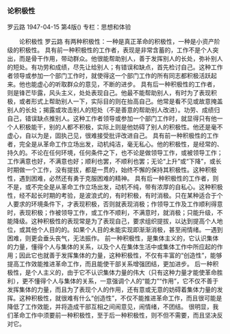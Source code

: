 ### 论积极性
罗云路
1947-04-15
第4版()
专栏：思想和体验

　　论积极性
    罗云路
    有两种积极性：一种是真正革命的积极性，一种是小资产阶级的积极性。
    具有前一种积极性的工作者，表现是非常含蓄的，工作不是个人突出，而是骨干作用，带动群众。他很能帮助别人，善于发挥别人的长处，弥补别人的短处。有功劳和成绩，尽先让给别人；有错误和缺点，首先检讨自己。这种工作者领导或参加一个部门工作时，就使得这一个部门工作的所有同志都积极活跃起来。他也能虚心的听取群众的意见，不断的进步。
    具有后一种积极性的工作者，则是锋芒毕露，风头主义，处处表现自己。他最不能帮助别人，有时为了表现积极，或者形式上帮助别人一下，实际目的则在抬高自己。他常是看不见或故意掩盖别人的长处；揭露或攻击别人的短处（不是善意的帮助别人改进）。功劳、成绩归自己，错误缺点推别人。这种工作者领导或参加一个部门工作时，就显得只有他一个人积极能干，别的人都不积极，实际上则是他妨碍了别人的积极性。他还是毫不虚心，自以为是，固执己见，很难接受批评改进自己。
    具有前一种积极性的工作者，完全是从革命工作立场出发，动机纯洁，毫无私心。他的积极性，是经常的、持久的。不论在任何环境，任何条件之下，也不论是做领导工作，或被领导工作；工作满意也好，不满意也好；顺利也罢，不顺利也罢；无论“上升”或“下降”，或长时期做一个工作，没有提拔，都是一贯的，始终不懈的保持其积极性。这种积极性，遇到困难，必然还有勇于克服困难的精神。
    具有后一种积极性的工作者，则不是，或不完全是从革命工作立场出发，动机不纯，带有浓厚的自私心。这种积极性，经不起长时期的考验，是波浪式的，有时积极，有时消极。只在某种适合于个人要求的环境条件下，才表现积极，否则就表现消极；作领导工作及工作顺利得意时，表现积极；作被领导工作，或工作不顺利，不满意时，就消极；只能升级，不能降级。这种积极性的表现常是为了表现自己，要求组织提拔，以达到提高个人地位，或其他个人目的的。如果个人目的未能实现即渐渐消极，甚至闹情绪。一遇到困难，则更会垂头丧气，无法振作。
    前一种积极性，是集体主义的，它认识集体的力量，懂得个人与集体的关系，以及个人在集体生活中或集体工作中所应起的作用；因此它也就善于发挥集体的力量，这种积极性，不仅有丰富的“创造性”，能够提高工作效能推进革命工作，而且能使干部关系增强团结，更加进步。
    后一种积极性，是个人主义的，由于它不认识集体力量的伟大（只有这种力量才能使革命胜利），更不懂得个人与集体的关系，一意强调个人的“能力”“作用”，它不仅不善于发挥集体的力量，而且为了表现个人的作用，还有意或无意的妨碍着集体力量的发挥。这种积极性，就很难有什么“创造性”，不仅不能推进革命工作，而且很可能是降低了工作效能，并将造成干部互相之间闹意见，闹情绪，不团结。
    很明显，我们革命工作中须要前一种积极性，至于后一种积极性，则不但不需要，而且坚决反对它。
